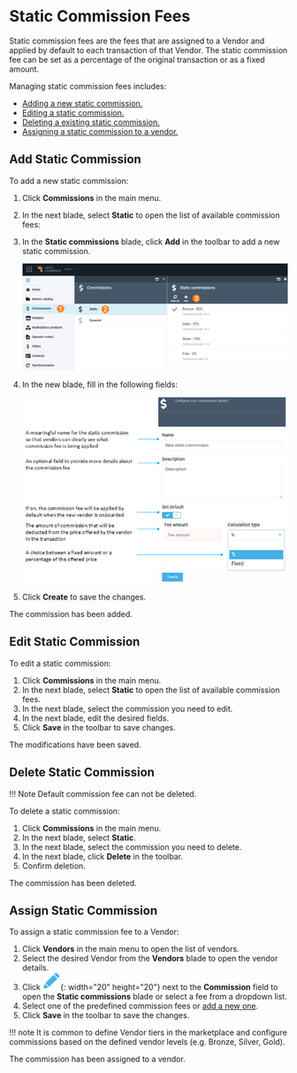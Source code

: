 # Static Commission Fees

Static commission fees are the fees that are assigned to a Vendor and applied by default to each transaction of that Vendor. The static commission fee can be set as a percentage of the original transaction or as a fixed amount.

Managing static commission fees includes:

* [Adding a new static commission.](static-commission-fees.md#add-static-commission)
* [Editing a static commission.](static-commission-fees.md#edit-static-commission)
* [Deleting a existing static commission.](static-commission-fees.md#delete-static-commission)
* [Assigning a static commission to a vendor.](static-commission-fees.md#assign-static-commission)

## Add Static Commission

To add a new static commission:

1. Click **Commissions** in the main menu.
1. In the next blade, select **Static** to open the list of available commission fees:
1. In the **Static commissions** blade, click **Add** in the toolbar to add a new static commission. 

    ![Add static commissions](media/add-static-commission.png)

1. In the new blade, fill in the following fields:

    ![New static commission](media/new-static-commission.png)

1. Click **Create** to save the changes.

The commission has been added.

## Edit Static Commission

To edit a static commission:

1. Click **Commissions** in the main menu.
1. In the next blade, select **Static** to open the list of available commission fees.
1. In the next blade, select the commission you need to edit.
1. In the next blade, edit the desired fields.
1. Click **Save** in the toolbar to save changes.

The modifications have been saved.

## Delete Static Commission

!!! Note
    Default commission fee can not be deleted.

To delete a static commission:

1. Click **Commissions** in the main menu.
1. In the next blade, select **Static**.
1. In the next blade, select the commission you need to delete.
1. In the next blade, click **Delete** in the toolbar.
1. Confirm deletion.

The commission has been deleted.

## Assign Static Commission

To assign a static commission fee to a Vendor:

1. Click **Vendors** in the main menu to open the list of vendors.
1. Select the desired Vendor from the **Vendors** blade to open the vendor details. 
1. Click ![pencil](../../media/pencil.png){: width="20" height="20"} next to the **Commission** field to open the **Static commissions** blade or select a fee from a dropdown list. 
1. Select one of the predefined commission fees or [add a new one](static-commission-fees.md#add-new-static-commission).
1. Click **Save** in the toolbar to save the changes.

!!! note 
    It is common to define Vendor tiers in the marketplace and configure commissions based on the defined vendor levels (e.g. Bronze, Silver, Gold).

The commission has been assigned to a vendor.
